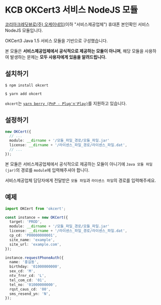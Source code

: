 # KCB OKCert3 서비스 NodeJS 모듈

[코리아크레딧뷰로(주) 오케이네임](https://www.ok-name.co.kr/)(이하 "서비스제공업체")
휴대폰 본인확인 서비스 NodeJS 모듈입니다.

OKCert3 Java 1.5 서비스 모듈을 기반으로 구성했습니다.

본 모듈은 **서비스제공업체에서 공식적으로 제공하는 모듈이 아니며**,
해당 모듈을 사용하여 발생하는 문제는 **모두 사용자에게 있음을 알려드립니다.**

## 설치하기

```
$ npm install okcert
```

```
$ yarn add okcert
```

`okcert`는 [`yarn berry (PnP - Plug'n'Play)`](https://github.com/yarnpkg/berry)를 지원하고 있습니다.

## 설정하기

```ts
new OKCert({
  // ...
  module: __dirname + '/모듈_파일_경로/모듈_파일.jar'
  license: __dirname + '/라이센스_파일_경로/라이센스_파일.dat',
  // ...
});
```

본 모듈은 서비스제공업체에서 공식적으로 제공하는 모듈이 아니기에
`Java 모듈 파일(jar)`의 경로를 `module`에 입력해주셔야 합니다.

서비스제공업체 담당자에게 전달받은 `모듈 파일`과 `라이센스 파일`의 경로를 입력해주세요.

## 예제

```ts
import OKCert from 'okcert';

const instance = new OKCert({
  target: 'PROD',
  module: __dirname + '/모듈_파일_경로/모듈_파일.jar'
  license: __dirname + '/라이센스_파일_경로/라이센스_파일.dat',
  cp_cd: 'P00000000001',
  site_name: 'example',
  site_url: 'example.com',
});

instance.requestPhoneAuth({
  name: '홍길동',
  birthday: '01000000000',
  sex_cd: 'M',
  ntv_frnr_cd: 'L',
  tel_com_cd: '01',
  tel_no: '01000000000',
  rqst_caus_cd: '00',
  sms_resend_yn: 'N',
});
```
